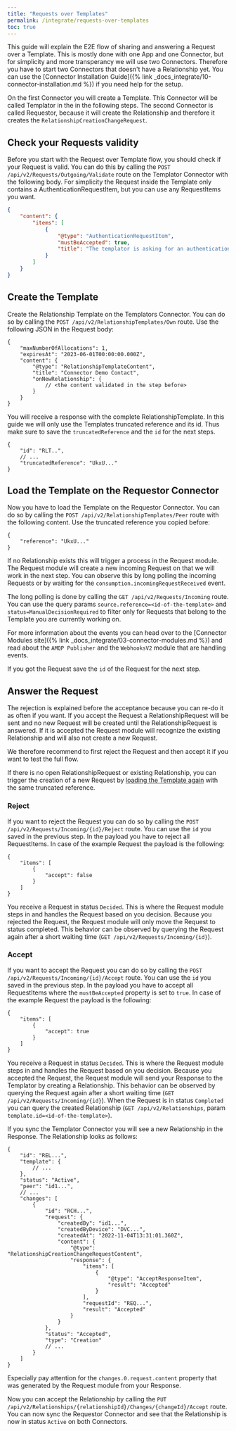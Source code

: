 ```yaml
---
title: "Requests over Templates"
permalink: /integrate/requests-over-templates
toc: true
---
```


This guide will explain the E2E flow of sharing and answering a Request over a Template. This is mostly done with one App and one Connector, but for simplicity and more transperancy we will use two Connectors. Therefore you have to start two Connectors that doesn't have a Relationship yet. You can use the [Connector Installation Guide]({% link _docs_integrate/10-connector-installation.md %}) if you need help for the setup.

On the first Connector you will create a Template. This Connector will be called Templator in the in the following steps. The second Connector is called Requestor, because it will create the Relationship and therefore it creates the `RelationshipCreationChangeRequest`.

## Check your Requests validity

Before you start with the Request over Template flow, you should check if your Request is valid. You can do this by calling the `POST /api/v2/Requests/Outgoing/Validate` route on the Templator Connector with the following body.
For simplicity the Request inside the Template only contains a AuthenticationRequestItem, but you can use any RequestItems you want.

```json
{
    "content": {
        "items": [
            {
                "@type": "AuthenticationRequestItem",
                "mustBeAccepted": true,
                "title": "The templator is asking for an authentication"
            }
        ]
    }
}
```

## Create the Template

Create the Relationship Template on the Templators Connector. You can do so by calling the `POST /api/v2/RelationshipTemplates/Own` route. Use the following JSON in the Request body:

```jsonc
{
    "maxNumberOfAllocations": 1,
    "expiresAt": "2023-06-01T00:00:00.000Z",
    "content": {
        "@type": "RelationshipTemplateContent",
        "title": "Connector Demo Contact",
        "onNewRelationship": {
            // <the content validated in the step before>
        }
    }
}
```

You will receive a response with the complete RelationshipTemplate. In this guide we will only use the Templates truncated reference and its id. Thus make sure to save the `truncatedReference` and the `id` for the next steps.

```jsonc
{
    "id": "RLT..",
    // ...
    "truncatedReference": "UkxU..."
}
```

## Load the Template on the Requestor Connector

Now you have to load the Template on the Requestor Connector. You can do so by calling the `POST /api/v2/RelationshipTemplates/Peer` route with the following content. Use the truncated reference you copied before:

```jsonc
{
    "reference": "UkxU..."
}
```

If no Relationship exists this will trigger a process in the Request module. The Request module will create a new incoming Request on that we will work in the next step. You can observe this by long polling the incoming Requests or by waiting for the `consumption.incomingRequestReceived` event.

The long polling is done by calling the `GET /api/v2/Requests/Incoming` route. You can use the query params `source.reference=<id-of-the-template>` and `status=ManualDecisionRequired` to filter only for Requests that belong to the Template you are currently working on.

For more information about the events you can head over to the [Connector Modules site]({% link _docs_integrate/03-connector-modules.md %}) and read about the `AMQP Publisher` and the `WebhooksV2` module that are handling events.

If you got the Request save the `id` of the Request for the next step.

## Answer the Request

The rejection is explained before the acceptance because you can re-do it as often if you want. If you accept the Request a RelationshipRequest will be sent and no new Request will be created until the RelationshipRequest is answered. If it is accepted the Request module will recognize the existing Relationship and will also not create a new Request.

We therefore recommend to first reject the Request and then accept it if you want to test the full flow.

If there is no open RelationshipRequest or existing Relationship, you can trigger the creation of a new Request by [loading the Template again](#load-the-template-on-the-requestor-connector) with the same truncated reference.

### Reject

If you want to reject the Request you can do so by calling the `POST /api/v2/Requests/Incoming/{id}/Reject` route. You can use the `id` you saved in the previous step. In the payload you have to reject all RequestItems. In case of the example Request the payload is the following:

```jsonc
{
    "items": [
        {
            "accept": false
        }
    ]
}
```

You receive a Request in status `Decided`. This is where the Request module steps in and handles the Request based on you decision. Because you rejected the Request, the Request module will only move the Request to status completed. This behavior can be observed by querying the Request again after a short waiting time (`GET /api/v2/Requests/Incoming/{id}`).

### Accept

If you want to accept the Request you can do so by calling the `POST /api/v2/Requests/Incoming/{id}/Accept` route. You can use the `id` you saved in the previous step. In the payload you have to accept all RequestItems where the `mustBeAccepted` property is set to `true`. In case of the example Request the payload is the following:

```jsonc
{
    "items": [
        {
            "accept": true
        }
    ]
}
```

You receive a Request in status `Decided`. This is where the Request module steps in and handles the Request based on you decision. Because you accepted the Request, the Request module will send your Response to the Templator by creating a Relationship. This behavior can be observed by querying the Request again after a short waiting time (`GET /api/v2/Requests/Incoming/{id}`). When the Request is in status `Completed` you can query the created Relationship (`GET /api/v2/Relationships`, param `template.id=<id-of-the-template>`).

If you sync the Templator Connector you will see a new Relationship in the Response. The Relationship looks as follows:

```jsonc
{
    "id": "REL...",
    "template": {
        // ...
    },
    "status": "Active",
    "peer": "id1...",
    // ...
    "changes": [
        {
            "id": "RCH...",
            "request": {
                "createdBy": "id1...",
                "createdByDevice": "DVC...",
                "createdAt": "2022-11-04T13:31:01.360Z",
                "content": {
                    "@type": "RelationshipCreationChangeRequestContent",
                    "response": {
                        "items": [
                            {
                                "@type": "AcceptResponseItem",
                                "result": "Accepted"
                            }
                        ],
                        "requestId": "REQ...",
                        "result": "Accepted"
                    }
                }
            },
            "status": "Accepted",
            "type": "Creation"
            // ...
        }
    ]
}
```

Especially pay attention for the `changes.0.request.content` property that was generated by the Request module from your Response.

Now you can accept the Relationship by calling the `PUT /api/v2/Relationships/{relationshipId}/Changes/{changeId}/Accept` route. You can now sync the Requestor Connector and see that the Relationship is now in status `Active` on both Connectors.
